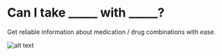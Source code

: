 # Can I take _____ with _____?

Get reliable information about medication / drug combinations with ease.

![alt text](https://i.imgur.com/G7xtMid.png)